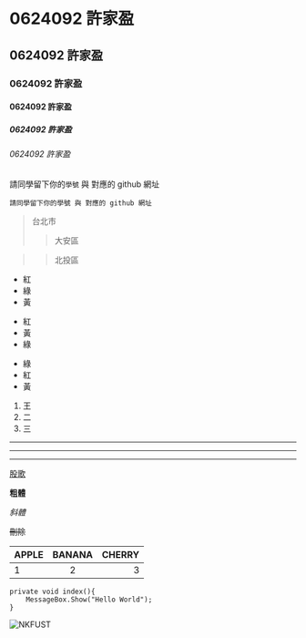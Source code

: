 # 0624092 許家盈
## 0624092 許家盈
### 0624092 許家盈
#### 0624092 許家盈
##### 0624092 許家盈
###### 0624092 許家盈

請同學留下你的`學號` 與 對應的 github 網址

```
請同學留下你的學號 與 對應的 github 網址
```

>台北市
>>大安區

>>北投區

- 紅
- 綠
- 黃

* 紅
* 黃
* 綠

+ 綠
+ 紅
+ 黃

1. 王
2. 二
3. 三

***
---
___

[股歌](http://google.com)

**粗體**

*斜體*

~~刪除~~


| APPLE | BANANA | CHERRY |
| :---- |:------:| ------:|
|   1   |   2    |   3    |


``` csharpe
private void index(){
    MessageBox.Show("Hello World");
}
```

![NKFUST](nkfust.g "第一科大")
